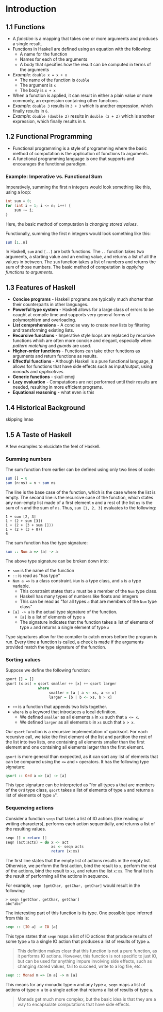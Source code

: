# Introduction
## 1.1 Functions
- A *function* is a mapping that takes one or more arguments and produces a single result.
- Functions in Haskell are defined using an equation with the following:
    - A name for the function
    - Names for each of the arguments
    - A body that specifies how the result can be computed in terms of the arguments
- *Example:* `double x = x + x`
    - The name of the function is `double`
    - The argument is `x`
    - The body is `x + x`
- When a function is applied, it can result in either a plain value or more commonly, an expression containing other functions.
- *Example:* `double 3` results in `3 + 3` which is another expression, which finally results in `6`.
- *Example:* `double (double 2)` results in `double (2 + 2)` which is another expression, which finally results in `8`.
## 1.2 Functional Programming
- Functional programming is a style of programming where the basic method of computation is the application of functions to arguments.
- A functional programming language is one that supports and encourages the functional paradigm.
### Example: Imperative vs. Functional Sum
Imperatively, summing the first n integers would look something like this, using a loop:
```java
int sum = 0;
for (int i = 1; i <= n; i++) {
    sum += i;
}
```
Here, the basic method of computation is *changing stored values*.

Functionally, summing the first n integers would look something like this:
```haskell
sum [1..n]
```
In Haskell, `sum` and `[..]` are both functions. 
The `..` function takes two arguments, a starting value and an ending value, and returns a list of all the values in between.
The `sum` function takes a list of numbers and returns the sum of those numbers.
The basic method of computation is *applying functions to arguments*.
## 1.3 Features of Haskell
- **Concise programs** - Haskell programs are typically much shorter than their counterparts in other languages.
- **Powerful type system** - Haskell allows for a large class of errors to be caught at compile time and supports very general forms of polymorphism and overloading.
- **List comprehensions** - A concise way to create new lists by filtering and transforming existing lists.
- **Recursive functions** - Imperative style loops are replaced by recursive functions which are often more concise and elegant, especially when *pattern matching* and *guards* are used.
- **Higher-order functions** - Functions can take other functions as arguments and return functions as results.
- **Effectful functions** - Although Haskell is a pure functional language, it allows for functions that have side effects such as input/output, using *monads* and *applicatives*.
- **Generic functions** - skull emoji
- **Lazy evaluation** - Computations are not performed until their results are needed, resulting in more efficient programs.
- **Equational reasoning** - what even is this
## 1.4 Historical Background
skipping lmao
## 1.5 A Taste of Haskell
A few examples to elucidate the feel of Haskell.
### Summing numbers
The sum function from earlier can be defined using only two lines of code:
```haskell
sum [] = 0
sum (n:ns) = n + sum ns
```
The line is the base case of the function, which is the case where the list is empty.
The second line is the recursive case of the function, which states any non-empty list made of a first element `n` and a rest of the list `ns` is the sum of `n` and the sum of `ns`.
Thus, `sum [1, 2, 3]` evaluates to the following:
```
1 + sum [2, 3]
1 + (2 + sum [3])
1 + (2 + (3 + sum []))
1 + (2 + (3 + 0))
6
```
The sum function has the type signature:
```haskell
sum :: Num a => [a] -> a
```
The above type signature can be broken down into:
- `sum` is the name of the function
- `::` is read as "has type"
- `Num a =>` is a class constraint. `Num` is a type class, and `a` is a type variable. 
    - This constraint states that `a` must be a member of the `Num` type class. 
    - Haskell has many types of numbers like floats and integers
    - This can be read as "for all types `a` that are members of the `Num` type class"
- `[a] -> a` is the actual type signature of the function. 
    - `[a]` is a list of elements of type `a`
    - The signature indicates that the function takes a list of elements of type `a` and returns a single element of type `a`

Type signatures allow for the compiler to catch errors before the program is run.
Every time a function is called, a check is made if the arguments provided match the type signature of the function.
### Sorting values
Suppose we define the following function:
```haskell
qsort [] = []
qsort (x:xs) = qsort smaller ++ [x] ++ qsort larger
               where
                    smaller = [a | a <- xs, a <= x]
                    larger = [b | b <- xs, b > x]
```
- `++` is a function that appends two lists together.
- `where` is a keyword that introduces a local definition.
    - We defined `smaller` as all elements `a` in `xs` such that `a <= x`.
    - We defined `larger` as all elements `b` in `xs` such that `b > x`.

Our `qsort` function is a recursive implementation of quicksort.
For each recursive call, we take the first element of the list and partition the rest of the list into two lists, one containing all elements smaller than the first element and one containing all elements larger than the first element.

`qsort` is more general than exepected, as it can sort any list of elements that can be compared using the `<=` and `>` operators.
It has the following type signature:
```haskell
qsort :: Ord a => [a] -> [a]
```
This type signature can be interpreted as "for all types `a` that are members of the `Ord` type class, `qsort` takes a list of elements of type `a` and returns a list of elements of type `a`".
### Sequencing actions
Consider a function `seqn` that takes a list of IO actions (like reading or writing characters), performs each action sequentially, and returns a list of the resulting values.
```haskell
seqn [] = return []
seqn (act:acts) = do x <- act
                     xs <- seqn acts
                     return (x:xs)
```
The first line states that the empty list of actions results in the empty list.
Otherwise, we perform the first action, bind the result to `x`, perform the rest of the actions, bind the result to `xs`, and return the list `x:xs`. The final list is the result of performing all the actions in sequence.

For example, `seqn [getChar, getChar, getChar]` would result in the following:
```
> seqn [getChar, getChar, getChar]
abc"abc"
```
The interesting part of this function is its type. One possible type inferred from this is:
```haskell
seqn :: [IO a] -> IO [a]
```
This type states that `seqn` maps a list of IO actions that produce results of some type `a` to a single IO action that produces a list of results of type `a`.
> This definition makes clear that this function is not a pure function, as it performs IO actions. However, this function is not specific to just IO, but can be used for anything impure involving side effects, such as changing stored values, fail to succeed, write to a log file, etc.
```haskell
seqn :: Monad m => [m a] -> m [a]
```
This means for any monadic type `m` and any type `a`, `seqn` maps a list of actions of type `m a` to a single action that returns a list of results of type `a`.
> Monads get much more complex, but the basic idea is that they are a way to encapsulate computations that have side effects.